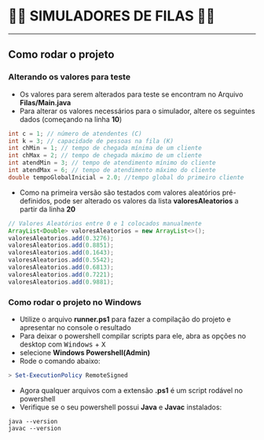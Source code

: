 # 🧙‍♂️ SIMULADORES DE FILAS 🧙‍♂️

---

## Como rodar o projeto

### Alterando os valores para teste

* Os valores para serem alterados para teste se encontram no Arquivo **Filas/Main.java**
* Para alterar os valores necessários para o simulador, altere os seguintes dados (começando na linha **10**)

```java
int c = 1; // número de atendentes (C)
int k = 3; // capacidade de pessoas na fila (K)
int chMin = 1; // tempo de chegada mínima de um cliente
int chMax = 2; // tempo de chegada máximo de um cliente
int atendMin = 3; // tempo de atendimento mínimo do cliente
int atendMax = 6; // tempo de atendimento máximo do cliente
double tempoGlobalInicial = 2.0; //tempo global do primeiro cliente
```

* Como na primeira versão são testados com valores aleatórios pré-definidos, pode ser alterado os valores da lista **valoresAleatorios** a partir da linha **20**

```java
// Valores Aleatórios entre 0 e 1 colocados manualmente
ArrayList<Double> valoresAleatorios = new ArrayList<>();
valoresAleatorios.add(0.3276);
valoresAleatorios.add(0.8851);
valoresAleatorios.add(0.1643);
valoresAleatorios.add(0.5542);
valoresAleatorios.add(0.6813);
valoresAleatorios.add(0.7221);
valoresAleatorios.add(0.9881);
```

### Como rodar o projeto no Windows

* Utilize o arquivo **runner.ps1** para fazer a compilação do projeto e apresentar no console o resultado
* Para deixar o powershell compilar scripts para ele, abra as opções no desktop com <kbd>Windows</kbd> + <kbd>X</kbd>
* selecione **Windows Powershell(Admin)**
* Rode o comando abaixo:

```powershell
> Set-ExecutionPolicy RemoteSigned
```

* Agora qualquer arquivos com a extensão **.ps1** é um script rodável no powershell
* Verifique se o seu powershell possui **Java** e **Javac** instalados:

```shell
java --version
javac --version
```